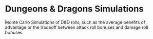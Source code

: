 # Dungeons & Dragons Simulations
Monte Carlo Simulations of D&D rolls, such as the average benefits of advantage or the tradeoff between attack roll bonuses and damage roll bonuses.